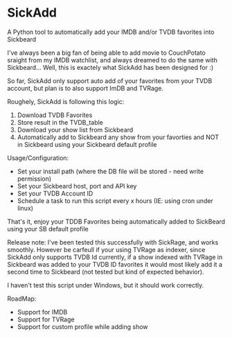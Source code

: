 SickAdd
=======

A Python tool to automatically add your IMDB and/or TVDB favorites into Sickbeard


I've always been  a big fan of being able to add movie to CouchPotato sraight from my IMDB watchlist, and always dreamed to do the same with Sickbeard... Well, this is exactely what SickAdd has been designed for :)

So far, SickAdd only support auto add of your favorites from your TVDB account, but plan is to also support ImDB and TVRage.

Roughely, SickAdd is following this logic:
1. Download TVDB Favorites
2. Store result in the TVDB_table
3. Download your show list from Sickbeard
4. Automatically add to Sickbeard any show from your favorties and NOT in Sickbeard using your Sickbeard default profile

Usage/Configuration:
- Set your install path (where the DB file will be stored - need write permission)
- Set your Sickbeard host, port and API key
- Set your TVDB Account ID
- Schedule a task to run this script every x hours (IE: using cron under linux)

That's it, enjoy your TDDB Favorites being automatically added to SickBeard using your SB default profile


Release note:
I've been tested this successfully with SickRage, and works smoothly.
However be carfeull if your using TVRage as indexer, since SickAdd only supports TVDB Id currently, if a show indexed with TVRage in Sickbeard was added to your TVDB ID favorites it would most likely add it a second time to Sickbeard (not tested but kind of expected behavior).

I haven't test this script under Windows, but it should work correctly.


RoadMap:
- Support for IMDB
- Support for TVRage
- Support for custom profile while adding show
